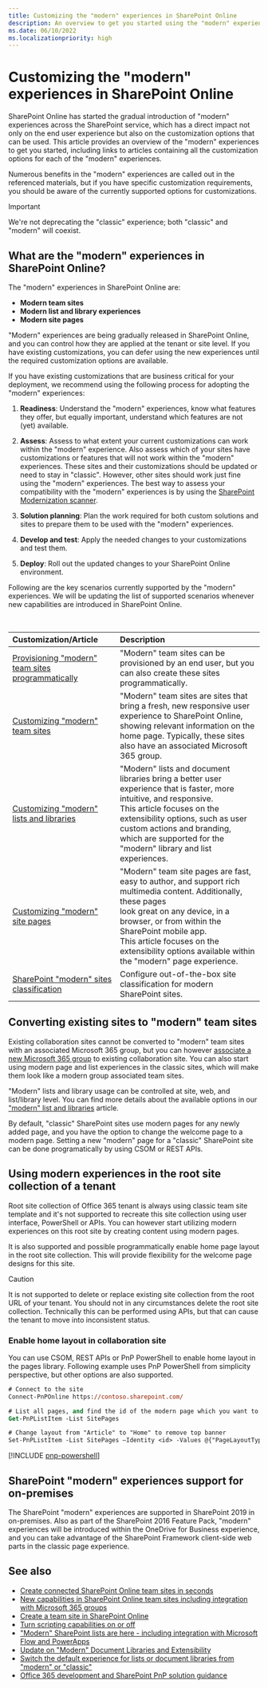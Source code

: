 ```yaml
---
title: Customizing the "modern" experiences in SharePoint Online
description: An overview to get you started using the "modern" experiences in SharePoint Online.
ms.date: 06/10/2022
ms.localizationpriority: high
---
```


# Customizing the "modern" experiences in SharePoint Online

SharePoint Online has started the gradual introduction of "modern" experiences across the SharePoint service, which has a direct impact not only on the end user experience but also on the customization options that can be used. This article provides an overview of the "modern" experiences to get you started, including links to articles containing all the customization options for each of the "modern" experiences.

Numerous benefits in the "modern" experiences are called out in the referenced materials, but if you have specific customization requirements, you should be aware of the currently supported options for customizations.

> [!IMPORTANT]
> We're not deprecating the "classic" experience; both "classic" and "modern" will coexist.

## What are the "modern" experiences in SharePoint Online?

The "modern" experiences in SharePoint Online are:
- **Modern team sites**
- **Modern list and library experiences**
- **Modern site pages**

"Modern" experiences are being gradually released in SharePoint Online, and you can control how they are applied at the tenant or site level. If you have existing customizations, you can defer using the new experiences until the required customization options are available.

If you have existing customizations that are business critical for your deployment, we recommend using the following process for adopting the "modern" experiences:

1. **Readiness**: Understand the "modern" experiences, know what features they offer, but equally important, understand which features are not (yet) available.

2. **Assess**: Assess to what extent your current customizations can work within the "modern" experience. Also assess which of your sites have customizations or features that will not work within the "modern" experiences. These sites and their customizations should be updated or need to stay in "classic". However, other sites should work just fine using the "modern" experiences. The best way to assess your compatibility with the "modern" experiences is by using the [SharePoint Modernization scanner](https://aka.ms/sppnp-modernuiscanner).

3. **Solution planning**: Plan the work required for both custom solutions and sites to prepare them to be used with the "modern" experiences.

4. **Develop and test**: Apply the needed changes to your customizations and test them.

5. **Deploy**: Roll out the updated changes to your SharePoint Online environment.

Following are the key scenarios currently supported by the "modern" experiences. We will be updating the list of supported scenarios whenever new capabilities are introduced in SharePoint Online.

<br/>

|Customization/Article|Description|
|:-----|:-----|
|[Provisioning "modern" team sites programmatically](modern-experience-customizations-provisioning-sites.md)| "Modern" team sites can be provisioned by an end user, but you can also create these sites programmatically. |
|[Customizing "modern" team sites](modern-experience-customizations-customize-sites.md) | "Modern" team sites are sites that bring a fresh, new responsive user experience to SharePoint Online,<br/>showing relevant information on the home page. Typically, these sites also have an associated Microsoft 365 group. |
|[Customizing "modern" lists and libraries](modern-experience-customizations-customize-lists-and-libraries.md) | "Modern" lists and document libraries bring a better user experience that is faster, more intuitive, and responsive.<br/>This article focuses on the extensibility options, such as user custom actions and branding, which are supported for the "modern" library and list experiences. |
|[Customizing "modern" site pages](modern-experience-customizations-customize-pages.md) | "Modern" team site pages are fast, easy to author, and support rich multimedia content. Additionally, these pages<br/>look great on any device, in a browser, or from within the SharePoint mobile app.<br/>This article focuses on the extensibility options available within the "modern" page experience. |
|[SharePoint "modern" sites classification](modern-experience-site-classification.md)|Configure out-of-the-box site classification for modern SharePoint sites. |

<a name="convertingexisting"> </a>

## Converting existing sites to "modern" team sites

Existing collaboration sites cannot be converted to "modern" team sites with an associated Microsoft 365 group, but you can however [associate a new Microsoft 365 group](/sharepoint/dev/transform/modernize-connect-to-office365-group) to existing collaboration site. You can also start using modern page and list experiences in the classic sites, which will make them look like a modern group associated team sites.

"Modern" lists and library usage can be controlled at site, web, and list/library level. You can find more details about the available options in our ["modern" list and libraries](modern-experience-customizations-customize-lists-and-libraries.md) article.

By default, "classic" SharePoint sites use modern pages for any newly added page, and you have the option to change the welcome page to a modern page. Setting a new "modern" page for a "classic" SharePoint site can be done programatically by using CSOM or REST APIs.

## Using modern experiences in the root site collection of a tenant

Root site collection of Office 365 tenant is always using classic team site template and it's not supported to recreate this site collection using user interface, PowerShell or APIs. You can however start utilizing modern experiences on this root site by creating content using modern pages.

It is also supported and possible programmatically enable home page layout in the root site collection. This will provide flexibility for the welcome page designs for this site.

> [!CAUTION]
> It is not supported to delete or replace existing site collection from the root URL of your tenant. You should not in any circumstances delete the root site collection. Technically this can be performed using APIs, but that can cause the tenant to move into inconsistent status.

### Enable home layout in collaboration site

You can use CSOM, REST APIs or PnP PowerShell to enable home layout in the pages library. Following example uses PnP PowerShell from simplicity perspective, but other options are also supported.

```ps
# Connect to the site
Connect-PnPOnline https://contoso.sharepoint.com/

# List all pages, and find the id of the modern page which you want to change
Get-PnPListItem -List SitePages

# Change layout from "Article" to "Home" to remove top banner
Set-PnPListItem -List SitePages –Identity <id> -Values @{"PageLayoutType"="Home"}
```

[!INCLUDE [pnp-powershell](../../includes/snippets/open-source/pnp-powershell.md)]

<a name="onpremisessupport"> </a>

## SharePoint "modern" experiences support for on-premises

The SharePoint "modern" experiences are supported in SharePoint 2019 in on-premises. Also as part of the SharePoint 2016 Feature Pack, "modern" experiences will be introduced within the OneDrive for Business experience, and you can take advantage of the SharePoint Framework client-side web parts in the classic page experience.


## See also

-  [Create connected SharePoint Online team sites in seconds](https://blogs.office.com/2016/11/08/create-connected-sharepoint-online-team-sites-in-seconds/)
-  [New capabilities in SharePoint Online team sites including integration with Microsoft 365 groups](https://www.microsoft.com/microsoft-365/blog/2016/08/31/new-capabilities-in-sharepoint-online-team-sites-including-integration-with-office-365-groups)
- [Create a team site in SharePoint Online](https://support.office.com/article/Create-a-team-site-in-SharePoint-Online-ef10c1e7-15f3-42a3-98aa-b5972711777d)
-  [Turn scripting capabilities on or off](https://support.office.com/article/Allow-or-prevent-custom-script-1f2c515f-5d7e-448a-9fd7-835da935584f)
-  ["Modern" SharePoint lists are here - including integration with Microsoft Flow and PowerApps](https://blogs.office.com/2016/07/25/modern-sharepoint-lists-are-here-including-integration-with-microsoft-flow-and-powerapps/)
-  [Update on "Modern" Document Libraries and Extensibility](https://developer.microsoft.com/office/blogs/update-on-modern-document-libraries-and-extensiblity)
-  [Switch the default experience for lists or document libraries from "modern" or "classic"](https://support.office.com/article/Switch-the-default-experience-for-lists-or-document-libraries-from-new-or-classic-66dac24b-4177-4775-bf50-3d267318caa9)
- [Office 365 development and SharePoint PnP solution guidance](office-365-development-patterns-and-practices-solution-guidance.md)

